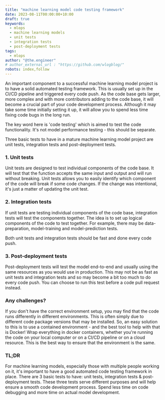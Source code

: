 ```yaml
---
title: "machine learning model code testing framework"
date: 2023-08-11T00:00:00+10:00
draft: true
keywords:
  - mlops
  - machine learning models
  - unit tests
  - integration tests
  - post-deployment tests
tags:
  - mlops
author: "@the.engineer"
# author_external_url : "https://github.com/wlogblog/"
robots: index,follow
---
```


An important component to a successful machine learning model project is to have a solid automated testing framework. This is usually set up in the CI/CD pipeline and triggered every code push. As the code base gets larger, more complex and with more contributors adding to the code base, it will become a crucial part of your code development process. Although it may take some time initially setting it up, it will allow you to spend less time fixing code bugs in the long run.

The key word here is 'code testing' which is aimed to test the code functionality. It's not model performance testing - this should be separate.

Three basic tests to have in a mature machine learning model project are unit tests, integration tests and post-deployment tests.

### 1. Unit tests
Unit tests are designed to test individual components of the code base. It will test that the function accepts the same input and output and will run without breaking. Unit tests allows you to easily identify which component of the code will break if some code changes. If the change was intentional, it's just a matter of updating the unit test.

### 2. Integration tests
If unit tests are testing individual components of the code base, integration tests will test the components together. The idea is to set up logical components of the code to test together. For example, there may be data-preparation, model-training and model-prediction tests.

Both unit tests and integration tests should be fast and done every code push.

### 3. Post-deployment tests
Post-deployment tests will test the model end-to-end and usually using the same resources as you would use in production. This may not be as fast as unit tests and integration tests and so may become a bit too much to do every code push. You can choose to run this test before a code pull request instead.

### Any challenges?
If you don't have the correct environment setup, you may find that the code runs differently in different environments. This is often simply due to different code package versions that may be installed. So, an easy solution to this is to use a contained environment - and the best tool to help with that is Docker! Wrap everything in docker containers, whether you're running the code on your local computer or on a CI/CD pipeline or on a cloud resource. This is the best way to ensure that the environment is the same.

### TL;DR
For machine learning models, especially those with multiple people working on it, it's important to have a good automated code testing framework in place. There are 3 basic tests to have: unit tests, integration tests & post-deployment tests. These three tests serve different purposes and will help ensure a smooth code development process. Spend less time on code debugging and more time on actual model development.





